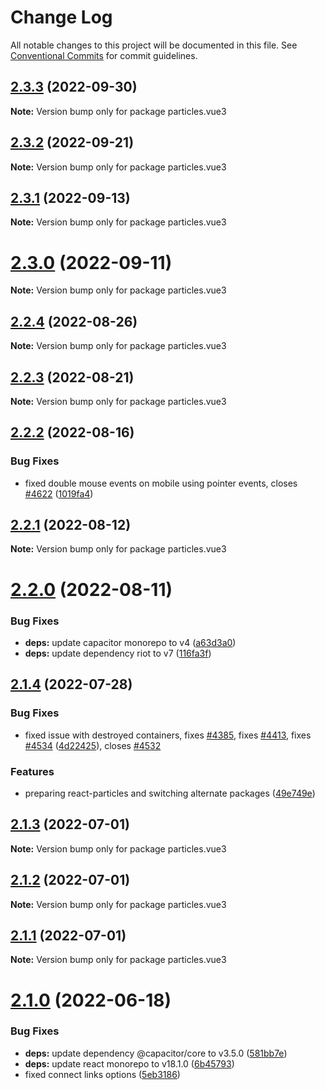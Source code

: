 # Change Log

All notable changes to this project will be documented in this file.
See [Conventional Commits](https://conventionalcommits.org) for commit guidelines.

## [2.3.3](https://github.com/matteobruni/tsparticles/compare/particles.vue3@2.3.2...particles.vue3@2.3.3) (2022-09-30)

**Note:** Version bump only for package particles.vue3





## [2.3.2](https://github.com/matteobruni/tsparticles/compare/particles.vue3@2.3.1...particles.vue3@2.3.2) (2022-09-21)

**Note:** Version bump only for package particles.vue3





## [2.3.1](https://github.com/matteobruni/tsparticles/compare/particles.vue3@2.3.0...particles.vue3@2.3.1) (2022-09-13)

**Note:** Version bump only for package particles.vue3





# [2.3.0](https://github.com/matteobruni/tsparticles/compare/particles.vue3@2.2.4...particles.vue3@2.3.0) (2022-09-11)

**Note:** Version bump only for package particles.vue3





## [2.2.4](https://github.com/matteobruni/tsparticles/compare/particles.vue3@2.2.2...particles.vue3@2.2.4) (2022-08-26)

**Note:** Version bump only for package particles.vue3





## [2.2.3](https://github.com/matteobruni/tsparticles/compare/particles.vue3@2.2.2...particles.vue3@2.2.3) (2022-08-21)

**Note:** Version bump only for package particles.vue3





## [2.2.2](https://github.com/matteobruni/tsparticles/compare/particles.vue3@2.2.1...particles.vue3@2.2.2) (2022-08-16)


### Bug Fixes

* fixed double mouse events on mobile using pointer events, closes [#4622](https://github.com/matteobruni/tsparticles/issues/4622) ([1019fa4](https://github.com/matteobruni/tsparticles/commit/1019fa431f8a43cbd45d6adeb5adf94433e6e04b))





## [2.2.1](https://github.com/matteobruni/tsparticles/compare/particles.vue3@2.2.0...particles.vue3@2.2.1) (2022-08-12)

**Note:** Version bump only for package particles.vue3





# [2.2.0](https://github.com/matteobruni/tsparticles/compare/particles.vue3@2.1.4...particles.vue3@2.2.0) (2022-08-11)


### Bug Fixes

* **deps:** update capacitor monorepo to v4 ([a63d3a0](https://github.com/matteobruni/tsparticles/commit/a63d3a005ff47dd38ca7924b29267f4796ffebdb))
* **deps:** update dependency riot to v7 ([116fa3f](https://github.com/matteobruni/tsparticles/commit/116fa3f0808bb8e1e3df767513ebcb82c2f9e0e5))





## [2.1.4](https://github.com/matteobruni/tsparticles/compare/particles.vue3@2.1.3...particles.vue3@2.1.4) (2022-07-28)


### Bug Fixes

* fixed issue with destroyed containers, fixes [#4385](https://github.com/matteobruni/tsparticles/issues/4385), fixes [#4413](https://github.com/matteobruni/tsparticles/issues/4413), fixes [#4534](https://github.com/matteobruni/tsparticles/issues/4534) ([4d22425](https://github.com/matteobruni/tsparticles/commit/4d22425210f64b937a5d1b7bf825624b3ed5f2b6)), closes [#4532](https://github.com/matteobruni/tsparticles/issues/4532)


### Features

* preparing react-particles and switching alternate packages ([49e749e](https://github.com/matteobruni/tsparticles/commit/49e749e90e076f0cb22eefe0f3399102f5b9fb35))





## [2.1.3](https://github.com/matteobruni/tsparticles/compare/particles.vue3@2.1.2...particles.vue3@2.1.3) (2022-07-01)

**Note:** Version bump only for package particles.vue3





## [2.1.2](https://github.com/matteobruni/tsparticles/compare/particles.vue3@2.1.1...particles.vue3@2.1.2) (2022-07-01)

**Note:** Version bump only for package particles.vue3





## [2.1.1](https://github.com/matteobruni/tsparticles/compare/particles.vue3@2.1.0...particles.vue3@2.1.1) (2022-07-01)

**Note:** Version bump only for package particles.vue3





# [2.1.0](https://github.com/matteobruni/tsparticles/compare/particles.vue3@2.0.6...particles.vue3@2.1.0) (2022-06-18)


### Bug Fixes

* **deps:** update dependency @capacitor/core to v3.5.0 ([581bb7e](https://github.com/matteobruni/tsparticles/commit/581bb7e2f4f6aceb3535daf9223954a80f2daa81))
* **deps:** update react monorepo to v18.1.0 ([6b45793](https://github.com/matteobruni/tsparticles/commit/6b457937c41d7681a2135dfcb6ff220e578f22bb))
* fixed connect links options ([5eb3186](https://github.com/matteobruni/tsparticles/commit/5eb31866b3a9fe1328969c254f2fff0be995b1f5))

